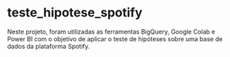 # teste_hipotese_spotify
Neste projeto, foram utilizadas as ferramentas BigQuery, Google Colab e Power BI com o objetivo de aplicar o teste de hipóteses sobre uma base de dados da plataforma Spotify.
